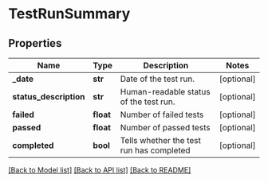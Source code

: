 # TestRunSummary

## Properties
Name | Type | Description | Notes
------------ | ------------- | ------------- | -------------
**_date** | **str** | Date of the test run. | [optional] 
**status_description** | **str** | Human-readable status of the test run. | [optional] 
**failed** | **float** | Number of failed tests | [optional] 
**passed** | **float** | Number of passed tests | [optional] 
**completed** | **bool** | Tells whether the test run has completed | [optional] 

[[Back to Model list]](../README.md#documentation-for-models) [[Back to API list]](../README.md#documentation-for-api-endpoints) [[Back to README]](../README.md)

